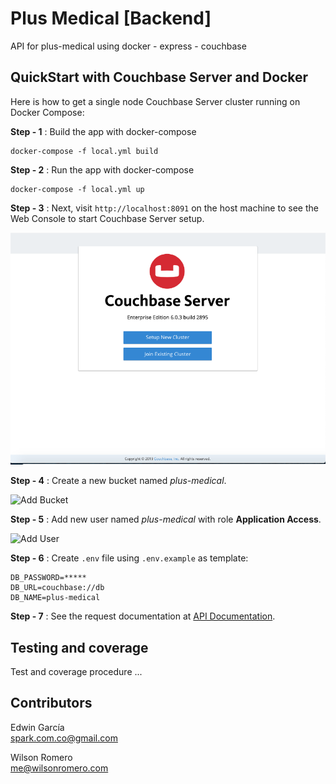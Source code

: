 # Plus Medical [Backend]

API for plus-medical using docker - express - couchbase

## QuickStart with Couchbase Server and Docker

Here is how to get a single node Couchbase Server cluster running on Docker Compose:

**Step - 1** : Build the app with docker-compose

```console
docker-compose -f local.yml build
```

**Step - 2** : Run the app with docker-compose

```console
docker-compose -f local.yml up
```

**Step - 3** : Next, visit `http://localhost:8091` on the host machine to see the Web Console to start Couchbase Server setup.

![Web Console to start Couchbase Server setup](.screenshots/web-console.png)

**Step - 4** : Create a new bucket named _plus-medical_.

![Add Bucket](.screenshots/add-bucket.png)

**Step - 5** : Add new user named _plus-medical_ with role **Application Access**.

![Add User](.screenshots/add-user.png)

**Step - 6** : Create `.env` file using `.env.example` as template:

```
DB_PASSWORD=*****
DB_URL=couchbase://db
DB_NAME=plus-medical
```

**Step - 7** : See the request documentation at
[API Documentation](https://documenter.getpostman.com/view/1710498/SztEZ6YA?version=latest).

## Testing and coverage

Test and coverage procedure ...

## Contributors

Edwin García  
spark.com.co@gmail.com

Wilson Romero  
me@wilsonromero.com
